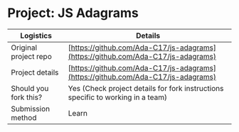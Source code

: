 # Project: JS Adagrams

| Logistics             | Details                              |
| --------------------- | ------------------------------------ |
| Original project repo | [https://github.com/Ada-C17/js-adagrams](https://github.com/Ada-C17/js-adagrams) |
| Project details       | [https://github.com/Ada-C17/js-adagrams](https://github.com/Ada-C17/js-adagrams) |
| Should you fork this? | Yes (Check project details for fork instructions specific to working in a team)          |
| Submission method     | Learn                                |
